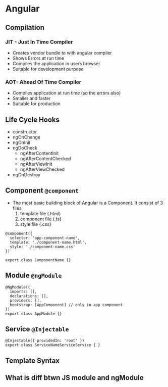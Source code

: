 # Angular

## Compilation
### JIT - Just In Time Compiler
- Creates vendor bundle to with angular compiler
- Shows Errors at run time
- Compiles the application in users browser
- Suitable for development purpose
### AOT-  Ahead Of Time Compiler
- Compiles application at run time (so the errors also)
- Smaller and faster
- Suitable for production

## Life Cycle Hooks
- constructor
- ngOnChange
- ngOnInit
- ngDoCheck
  - ngAfterContentInit
  - ngAfterContentChecked
  - ngAfterViewInit
  - ngAfterViewChecked
- ngOnDestroy

## Component ```@component```
- The most basic building block of Angular is a Component. It consist of 3 files
  1. template file (.html)
  2. component file {.ts}
  2. style file {.css}
```
@component({
  selector: 'app-component-name',
  template: './component-name.html',
  style: './component-name.css'
})

export class ComponentName {}
```

## Module ```@ngModule```
```
@NgModule({
  imports: [],
  declarations: [],
  providers: [],
  bootstrap: [AppComponent] // only in app component
})
export class AppModule {}
```
## Service ```@Injectable```
```
@Injectable({ providedIn: 'root' })
export class ServiceNameServiceService { }
```

## 

## Template Syntax

## What is diff btwn JS module and ngModule